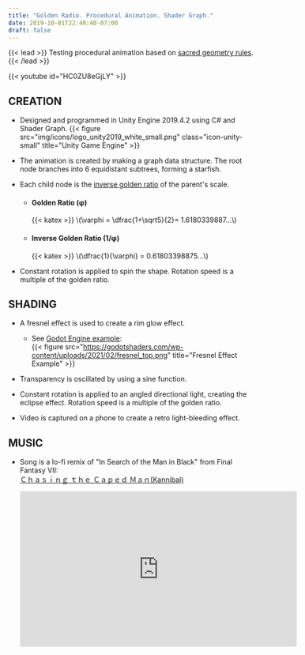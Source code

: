 ```yaml
---
title: "Golden Radio. Procedural Animation. Shader Graph."
date: 2019-10-01T22:40:40-07:00
draft: false
---
```


{{< lead >}}
Testing procedural animation based on [sacred geometry rules](https://en.wikipedia.org/wiki/Sacred_geometry).
{{< /lead >}}

{{< youtube id="HC0ZU8eGjLY" >}}

## CREATION ##

- Designed and programmed in Unity Engine 2019.4.2 using C# and Shader Graph.
  {{< figure src="img/icons/logo_unity2019_white_small.png" class="icon-unity-small" title="Unity Game Engine" >}}

- The animation is created by making a graph data structure. The root node branches into 6 equidistant subtrees, forming a starfish.
- Each child node is the [inverse golden ratio](https://www.adobe.com/creativecloud/design/discover/golden-ratio.html) of the parent's scale.

  - #### Golden Ratio (φ) ####

    {{< katex >}}
    \\(\varphi = \dfrac{1+\sqrt5}{2}= 1.6180339887…\\)

  - #### Inverse Golden Ratio (1/φ) ####
  
    {{< katex >}}
    \\(\dfrac{1}{\varphi} = 0.61803398875…\\)
- Constant rotation is applied to spin the shape. Rotation speed is a multiple of the golden ratio.

## SHADING ##

- A fresnel effect is used to create a rim glow effect.
  - See [Godot Engine example](https://godotshaders.com/snippet/fresnel/):  
    {{< figure src="https://godotshaders.com/wp-content/uploads/2021/02/fresnel_top.png" title="Fresnel Effect Example" >}}

- Transparency is oscillated by using a sine function.
- Constant rotation is applied to an angled directional light, creating the eclipse effect. Rotation speed is a multiple of the golden ratio.
- Video is captured on a phone to create a retro light-bleeding effect.

## MUSIC ##

- Song is a lo-fi remix of "In Search of the Man in Black" from Final Fantasy VII:<br>
[Ｃｈａｓｉｎｇ ｔｈｅ Ｃａｐｅｄ Ｍａｎ(Kannibal)](https://www.youtube.com/watch?v=LEBkVUAAo9Q&t=2384s)<br>

  <iframe width="560" height="315" src="https://www.youtube-nocookie.com/embed/LEBkVUAAo9Q?start=2384" title="YouTube video player" frameborder="0" allow="accelerometer; autoplay; clipboard-write; encrypted-media; gyroscope; picture-in-picture; web-share" allowfullscreen></iframe>